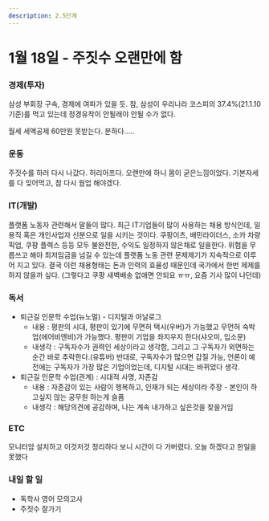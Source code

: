 ```yaml
---
description: 2.5단계
---
```


# 1월 18일 - 주짓수 오랜만에 함

### 경제\(투자\)

삼성 부회장 구속, 경제에 여파가 있을 듯. 참, 삼성이 우리나라 코스피의 37.4%\(21.1.10 기준\)를 먹고 있는데 정경유착이 안될래야 안될 수가 없다.

월세 세액공제 60만원 못받는다. 분하다.....

### 운동

주짓수를 하러 다시 나갔다. 허리아프다. 오랜만에 하니 몸이 굳은느낌이었다. 기본자세를 다 잊어먹고, 참 다시 웜업 해야겠다.

### IT\(개발\)

플랫폼 노동자 관련해서 말들이 많다. 최근 IT기업들이 많이 사용하는 채용 방식인데, 일용직 혹은 개인사업자 신분으로 일을 시키는 것이다. 쿠팡이츠, 배민라이더스, 소카 차량픽업, 쿠팡 플렉스 등등 모두 불완전한, 수익도 일정하지 않은채로 일을한다. 위험을 무릅쓰고 해야 최저임금을 넘길 수 있는데 플랫폼 노동 관련 문제제기가 지속적으로 이루어 지고 있다. 결국 이런 채용형태는 돈과 인력의 효율성 때문인데 국가에서 한번 제제를 하지 않을까 싶다.  \(그렇다고 쿠팡 새벽배송 없애면 안되요 ㅠㅠ, 요즘 기사 많이 나던데\)

### 독서

* 퇴근길 인문학 수업\(뉴노멀\) - 디지털과 아날로그 
  * 내용 : 평판의 시대, 평판이 있기에 무면허 택시\(우버\)가 가능했고 무먼허 숙박업\(에어비엔비\)가 가능했다. 평판이 기업을 좌지우지 한다\(샤오미, 입소문\) 
  * 내생각 : 구독자수가 권력인 세상이라고 생각함, 그리고 그 구독자가 외면하는 순간 바로 추락한다.\(유튜버\) 반대로, 구독자수가 많으면 갑질 가능, 언론이 예전에는 구독자가 가장 많은 기업이었는데, 디지털 시대는 바뀌었다 생각.  
* 퇴근길 인문학 수업\(관계\) : 시대적 사명, 자존감 
  * 내용 : 자존감이 있는 사람이 행복하고, 인재가 되는 세상이라 주장 - 본인이 하고싶지 않는 공무원 하는게 슬픔  
  * 내생각 : 해당의견에 공감하며, 나는 계속 내가하고 싶은것을 찾을거임

### ETC

모니터암 설치하고 이것저것 정리하다 보니 시간이 다 가버렸다. 오늘 하겠다고 한일을 못했다 

### 내일 할 일

* 독학사 영어 모의고사
* 주짓수 잘가기

